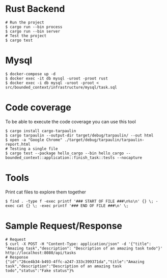 # Rust Backend

```
# Run the project
$ cargo run --bin process
$ cargo run --bin server
# Test the project
$ cargo test
```

# Mysql

```
$ docker-compose up -d
$ docker exec -it db mysql -uroot -proot rust
$ docker exec -i db mysql -uroot -proot < src/bounded_context/infrastructure/mysql/task.sql
```

# Code coverage

To be able to execute the code coverage you can use this tool

```
$ cargo install cargo-tarpaulin
$ cargo tarpaulin --output-dir target/debug/tarpaulin/ --out html
$ open -a "Google Chrome" ./target/debug/tarpaulin/tarpaulin-report.html
# Testing a single file
$ cargo test --package hello_cargo --bin hello_cargo -- bounded_context::application::finish_task::tests --nocapture
```

# Tools

Print cat files to explore them together

```
$ find . -type f -exec printf '### START OF FILE ###\n%s\n' {} \; -exec cat {} \; -exec printf '### END OF FILE ###\n' \;
```

# Sample Request/Response

```
# Request
$ curl -X POST -H "Content-Type: application/json" -d '{"title": "Amazing task","description": "Description of an amazing task todo"}' http://localhost:8080/api/tasks
# Response
{"id":"26ce4b34-b493-4ffc-a247-333c399371da","title":"Amazing task","description":"Description of an amazing task todo","status":"Fake status"}%
```
